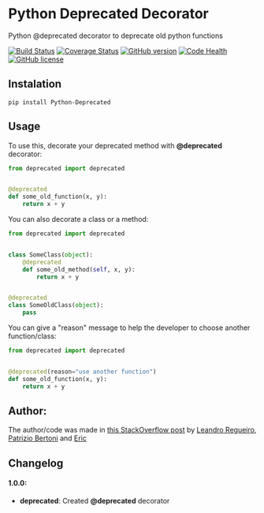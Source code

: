 # Python Deprecated Decorator

Python @deprecated decorator to deprecate old python functions

[![Build Status](https://travis-ci.org/vrcmarcos/python-deprecated.svg?branch=master)](https://travis-ci.org/vrcmarcos/python-deprecated) [![Coverage Status](https://coveralls.io/repos/github/vrcmarcos/python-deprecated/badge.svg?branch=master)](https://coveralls.io/github/vrcmarcos/python-deprecated?branch=master) [![GitHub version](https://badge.fury.io/gh/vrcmarcos%2Fpython-deprecated.svg)](https://badge.fury.io/gh/vrcmarcos%2Fpython-deprecated) [![Code Health](https://landscape.io/github/vrcmarcos/python-deprecated/master/landscape.svg?style=flat)](https://landscape.io/github/vrcmarcos/python-deprecated/master) [![GitHub license](https://img.shields.io/badge/license-MIT-blue.svg)](https://raw.githubusercontent.com/vrcmarcos/python-deprecated/master/LICENSE)

## Instalation

```shell
pip install Python-Deprecated
```

## Usage

To use this, decorate your deprecated method with **@deprecated** decorator:

```python
from deprecated import deprecated


@deprecated
def some_old_function(x, y):
    return x + y
```

You can also decorate a class or a method:

```python
from deprecated import deprecated


class SomeClass(object):
    @deprecated
    def some_old_method(self, x, y):
        return x + y


@deprecated
class SomeOldClass(object):
    pass
```

You can give a "reason" message to help the developer to choose another function/class:

```python
from deprecated import deprecated


@deprecated(reason="use another function")
def some_old_function(x, y):
    return x + y
```

## Author:

The author/code was made in [this StackOverflow post](http://stackoverflow.com/questions/2536307/decorators-in-the-python-standard-lib-deprecated-specifically) by [Leandro Regueiro](http://stackoverflow.com/users/1336250/leandro-regueiro), [Patrizio Bertoni](http://stackoverflow.com/users/1315480/patrizio-bertoni) and [Eric](http://stackoverflow.com/users/102441/eric)

## Changelog

#### 1.0.0:
- **deprecated**: Created **@deprecated** decorator